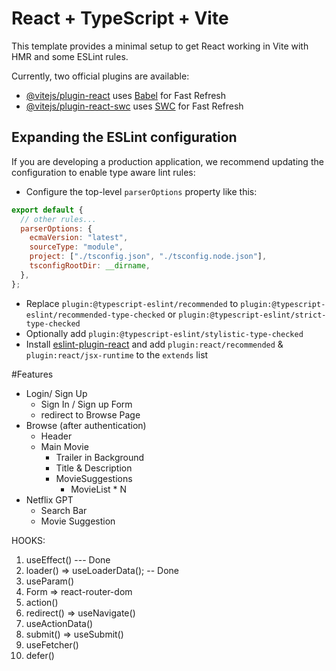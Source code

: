 # React + TypeScript + Vite

This template provides a minimal setup to get React working in Vite with HMR and some ESLint rules.

Currently, two official plugins are available:

- [@vitejs/plugin-react](https://github.com/vitejs/vite-plugin-react/blob/main/packages/plugin-react/README.md) uses [Babel](https://babeljs.io/) for Fast Refresh
- [@vitejs/plugin-react-swc](https://github.com/vitejs/vite-plugin-react-swc) uses [SWC](https://swc.rs/) for Fast Refresh

## Expanding the ESLint configuration

If you are developing a production application, we recommend updating the configuration to enable type aware lint rules:

- Configure the top-level `parserOptions` property like this:

```js
export default {
  // other rules...
  parserOptions: {
    ecmaVersion: "latest",
    sourceType: "module",
    project: ["./tsconfig.json", "./tsconfig.node.json"],
    tsconfigRootDir: __dirname,
  },
};
```

- Replace `plugin:@typescript-eslint/recommended` to `plugin:@typescript-eslint/recommended-type-checked` or `plugin:@typescript-eslint/strict-type-checked`
- Optionally add `plugin:@typescript-eslint/stylistic-type-checked`
- Install [eslint-plugin-react](https://github.com/jsx-eslint/eslint-plugin-react) and add `plugin:react/recommended` & `plugin:react/jsx-runtime` to the `extends` list

#Features

- Login/ Sign Up
  - Sign In / Sign up Form
  - redirect to Browse Page
- Browse (after authentication)
  - Header
  - Main Movie
    - Trailer in Background
    - Title & Description
    - MovieSuggestions
      - MovieList \* N
- Netflix GPT
  - Search Bar
  - Movie Suggestion

HOOKS:

1.  useEffect() --- Done
2.  loader() => useLoaderData(); -- Done
3.  useParam()
4.  Form => react-router-dom
5.  action()
6.  redirect() => useNavigate()
7.  useActionData()
8.  submit() => useSubmit()
9.  useFetcher()
10. defer()
